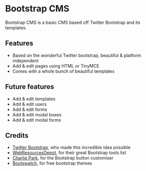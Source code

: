 # Bootstrap CMS
Bootstrap CMS is a basic CMS based off Twitter Bootstrap and its templates.

## Features
- Based on the wonderful Twitter bootstrap, beautiful & platform independent
- Add & edit pages using HTML or TinyMCE
- Comes with a whole bunch of beautiful templates

## Future features
- Add & edit templates
- Add & edit users
- Add & edit forms
- Add & edit modal boxes
- Add & edit modal forms

## Credits

- [Twitter Bootstrap](http://twitter.github.com/bootstrap/), who made this incredible idea possible
- [WebResourcesDepot](http://www.webresourcesdepot.com/20-beautiful-resources-that-complement-twitter-bootstrap/), for their great Bootstrap tools list
- [Charlie Park](http://charliepark.org/bootstrap_buttons/), for the Bootstrap button customiser
- [Bootswatch](http://bootswatch.com/), for free bootstrap themes
